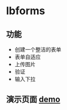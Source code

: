 # lbforms

## 功能
- 创建一个整洁的表单
- 表单自适应
- 上传图片
- 验证
- 输入下拉
## 演示页面 [demo](http://xiaoyaoge.me/lbforms/demo.html)
